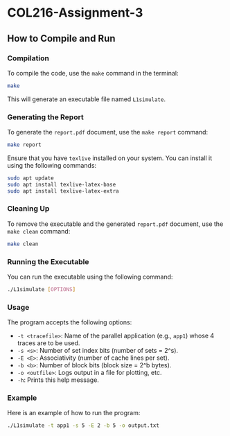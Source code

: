 # COL216-Assignment-3
## How to Compile and Run

### Compilation
To compile the code, use the `make` command in the terminal:
```bash
make
```
This will generate an executable file named `L1simulate`.

### Generating the Report
To generate the `report.pdf` document, use the `make report` command:
```bash
make report
```
Ensure that you have `texlive` installed on your system. You can install it using the following commands:
```bash
sudo apt update
sudo apt install texlive-latex-base
sudo apt install texlive-latex-extra
```

### Cleaning Up
To remove the executable and the generated `report.pdf` document, use the `make clean` command:
```bash
make clean
```

### Running the Executable
You can run the executable using the following command:
```bash
./L1simulate [OPTIONS]
```

### Usage
The program accepts the following options:
- `-t <tracefile>`: Name of the parallel application (e.g., `app1`) whose 4 traces are to be used.
- `-s <s>`: Number of set index bits (number of sets = 2^s).
- `-E <E>`: Associativity (number of cache lines per set).
- `-b <b>`: Number of block bits (block size = 2^b bytes).
- `-o <outfile>`: Logs output in a file for plotting, etc.
- `-h`: Prints this help message.

### Example
Here is an example of how to run the program:
```bash
./L1simulate -t app1 -s 5 -E 2 -b 5 -o output.txt
```